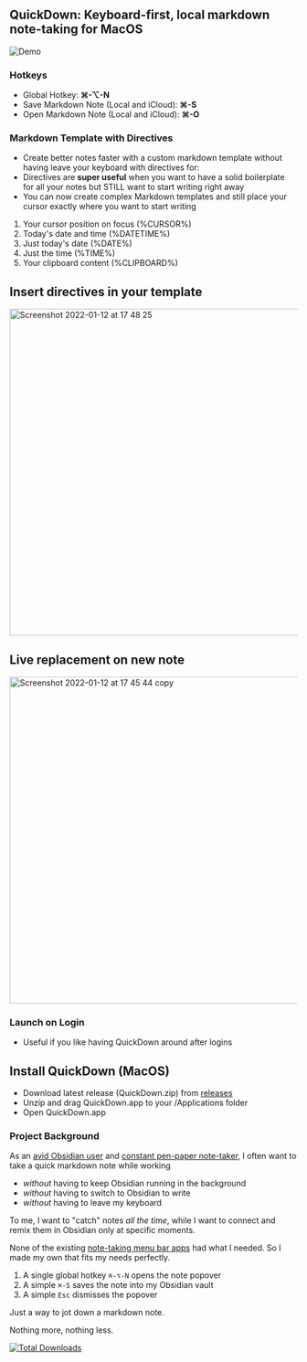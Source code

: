 ## QuickDown: Keyboard-first, local markdown note-taking for MacOS

![Demo](https://github.com/akaalias/quickdown/blob/main/demo.gif?raw=true)
 
### Hotkeys
- Global Hotkey: **⌘-⌥-N**
- Save Markdown Note (Local and iCloud): **⌘-S**
- Open Markdown Note (Local and iCloud): **⌘-O**

### Markdown Template with Directives

- Create better notes faster with a custom markdown template without having leave your keyboard with directives for:
- Directives are **super useful** when you want to have a solid boilerplate for all your notes but STILL want to start writing right away
- You can now create complex Markdown templates and still place your cursor exactly where you want to start writing

1. Your cursor position on focus (%CURSOR%)
2. Today's date and time (%DATETIME%)
3. Just today's date (%DATE%)
4. Just the time (%TIME%)
5. Your clipboard content (%CLIPBOARD%)

## Insert directives in your template
<img width="572" alt="Screenshot 2022-01-12 at 17 48 25" src="https://user-images.githubusercontent.com/111555/149195363-f21dad34-7537-4673-84b8-82aab3055207.png">

## Live replacement on new note
<img width="572" alt="Screenshot 2022-01-12 at 17 45 44 copy" src="https://user-images.githubusercontent.com/111555/149195380-5d5d2604-7bd7-438e-a3e5-0550b3e457b0.png">

### Launch on Login
- Useful if you like having QuickDown around after logins

## Install QuickDown (MacOS)
- Download latest release (QuickDown.zip) from [releases](https://github.com/akaalias/quickdown/releases)
- Unzip and drag QuickDown.app to your /Applications folder
- Open QuickDown.app 

### Project Background

As an [avid Obsidian user](https://publish.obsidian.md/alexisrondeau) and [constant pen-paper note-taker](https://publish.obsidian.md/alexisrondeau/%E2%AD%90%EF%B8%8F+My+Physical+Notebooks+(Photos)), I often want to take a quick markdown note while working 
- _without_ having to keep Obsidian running in the background
- _without_ having to switch to Obsidian to write
- _without_ having to leave my keyboard

To me, I want to "catch" notes _all the time_, while I want to connect and remix them in Obsidian only at specific moments. 

None of the existing [note-taking menu bar apps](https://www.macmenubar.com/note-taking-apps/) had what I needed. So I made my own that fits my needs perfectly.

1. A single global hotkey `⌘-⌥-N` opens the note popover
2. A simple `⌘-S` saves the note into my Obsidian vault
3. A simple `Esc` dismisses the popover

Just a way to jot down a markdown note.

Nothing more, nothing less. 

[![Total Downloads](https://img.shields.io/github/downloads/akaalias/quickdown/total.svg?logoColor=brightgreen)]()
